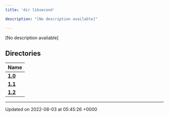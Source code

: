 ```yaml
---
title: 'dir libsecond'

description: "[No description available]"

---
```







[No description available]

## Directories

| Name           |
| -------------- |
| **[1.0](/documentation/code/main/files/dir_4e7d0a7221199b5e3988a802b6a5e37f/#dir-1.0)**  |
| **[1.1](/documentation/code/main/files/dir_d1f2a55f41e415ebe099cfae2057f907/#dir-1.1)**  |
| **[1.2](/documentation/code/main/files/dir_1185cf205eb7c76e1c0c729ff9fd7030/#dir-1.2)**  |






-------------------------------

Updated on 2022-08-03 at 05:45:26 +0000
